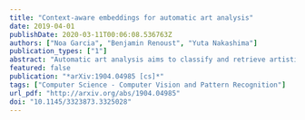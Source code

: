 ```yaml
---
title: "Context-aware embeddings for automatic art analysis"
date: 2019-04-01
publishDate: 2020-03-11T00:06:08.536763Z
authors: ["Noa Garcia", "Benjamin Renoust", "Yuta Nakashima"]
publication_types: ["1"]
abstract: "Automatic art analysis aims to classify and retrieve artistic representations from a collection of images by using computer vision and machine learning techniques. In this work, we propose to enhance visual representations from neural networks with contextual artistic information. Whereas visual representations are able to capture information about the content and the style of an artwork, our proposed context-aware embeddings additionally encode relationships between different artistic attributes, such as author, school, or historical period. We design two different approaches for using context in automatic art analysis. In the first one, contextual data is obtained through a multi-task learning model, in which several attributes are trained together to find visual relationships between elements. In the second approach, context is obtained through an art-specific knowledge graph, which encodes relationships between artistic attributes. An exhaustive evaluation of both of our models in several art analysis problems, such as author identification, type classification, or cross-modal retrieval, show that performance is improved by up to 7.3% in art classification and 37.24% in retrieval when context-aware embeddings are used."
featured: false
publication: "*arXiv:1904.04985 [cs]*"
tags: ["Computer Science - Computer Vision and Pattern Recognition"]
url_pdf: "http://arxiv.org/abs/1904.04985"
doi: "10.1145/3323873.3325028"
---
```


